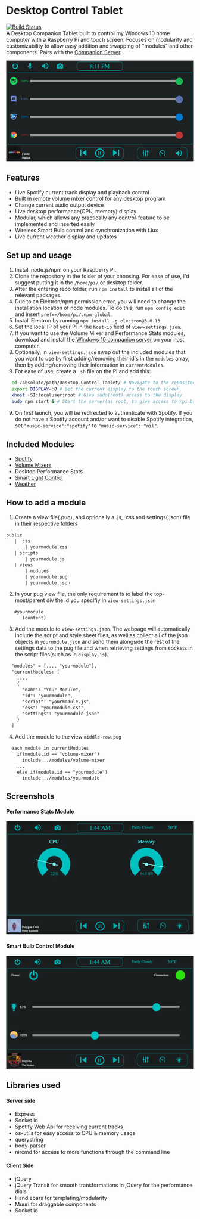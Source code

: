 # Desktop Control Tablet
[![Build Status](https://travis-ci.com/gannonprudhomme/Desktop-Control-Tablet.svg?branch=master)](https://travis-ci.com/gannonprudhomme/Desktop-Control-Tablet) <br>
A Desktop Companion Tablet built to control my Windows 10 home computer with a Raspberry Pi and touch screen. Focuses on modularity and customizability to allow easy addition and swapping of "modules" and other components. Pairs with the [Companion Server](https://github.com/gannonprudhomme/Desktop-Control-Tablet-Server).

![Screenshot](screenshots/screenshot1.png)

## Features
- Live Spotify current track display and playback control
- Built in remote volume mixer control for any desktop program
- Change current audio output device
- Live desktop performance(CPU, memory) display
- Modular, which allows any practically any control-feature to be implemented and inserted easily
- Wireless Smart Bulb control and synchronization with f.lux
- Live current weather display and updates

## Set up and usage
1) Install node.js/npm on your Raspberry Pi.
2) Clone the repository in the folder of your choosing. For ease of use, I'd suggest putting it in the `/home/pi/` or desktop folder.
3) After the entering repo folder, run ```npm install``` to install all of the relevant packages.
4) Due to an Electron/npm permission error, you will need to change the installation location of node modules. To do this, run `npm config edit` and insert `prefx=/home/pi/.npm-global`.
5) Install Electron by running `npm install -g electron@3.0.13`.
6) Set the local IP of your Pi in the `host-ip` field of ```view-settings.json```.
7) If you want to use the Volume Mixer and Performance Stats modules, download and install the [Windows 10 companion server](https://github.com/gannonprudhomme/Desktop-Control-Tablet-Server) on your host computer.
8) Optionally, in ```view-settings.json``` swap out the included modules that you want to use by first adding/removing their id's in the `modules` array, then by adding/removing their information in `currentModules`.
9) For ease of use, create a `.sh` file on the Pi and add this:

```bash
  cd /absolute/path/Desktop-Control-Tablet/ # Navigate to the repository location, using its absolute path so we can run it on startup
  export DISPLAY=:0 # Set the current display to the touch screen
  xhost +SI:localuser:root # Give sudo(root) access to the display
  sudo npm start & # Start the server(as root, to give access to rpi_backlight package)
```
9) On first launch, you will be redirected to authenticate with Spotify. If you do not have a Spotify account and/or want to disable Spotify integration, set `"music-service":"spotify"` to `"music-service": "nil"`.


## Included Modules
- [Spotify](docs/SPOTIFY.md)
- [Volume Mixers](docs/modules/VOLUME_MIXERS.md)
- Desktop Performance Stats
- [Smart Light Control](docs/modules/LIGHT_CONTROL.md)
- [Weather](docs/modules/WEATHER.MD)

## How to add a module
1) Create a view file(.pug), and optionally a .js, .css and settings(.json) file in their respective folders
```
public
   |  css
       | yourmodule.css
   | scripts
       | yourmodule.js
   | views
       | modules
       | yourmodule.pug
       | yourmodule.json
```
2) In your pug view file, the only requirement is to label the top-most/parent div the id you specifiy in ```view-settings.json```
```pug
   #yourmodule
      (content)
```

3) Add the module to ```view-settings.json```. The webpage will automatically include the script and style sheet files, as well as collect all of the json objects in ```yourmodule.json``` and send them alongside the rest of the settings data to the pug file and when retrieving settings from sockets in the script files(such as in ```display.js```).
```
  "modules" = [..., "yourmodule"],
  "currentModules: [
    ...,
    {
      "name": "Your Module",
      "id": "yourmodule",
      "script": "yourmodule.js",
      "css": "yourmodule.css",
      "settings": "yourmodule.json"
    }
  ]
```
4) Add the module to the view ```middle-row.pug``` 
```pug
  each module in currentModules
    if(module.id == "volume-mixer")
      include ../modules/volume-mixer
    ...
    else if(module.id == "yourmodule")
      include ../modules/yourmodule
```

## Screenshots
#### Performance Stats Module
![Performance Stats](screenshots/performance-stats-screenshot.png)

#### Smart Bulb Control Module
![Smart Bulb Control](screenshots/light-screenshot.png)

## Libraries used
  #### Server side
  - Express
  - Socket.io
  - Spotify Web Api for receiving current tracks
  - os-utils for easy access to CPU & memory usage
  - querystring
  - body-parser
  - nircmd for access to more functions through the command line

  
  #### Client Side
  - jQuery
  - jQuery Transit for smooth transformations in jQuery for the performance dials
  - Handlebars for templating/modularity
  - Muuri for draggable components
  - Socket.io
